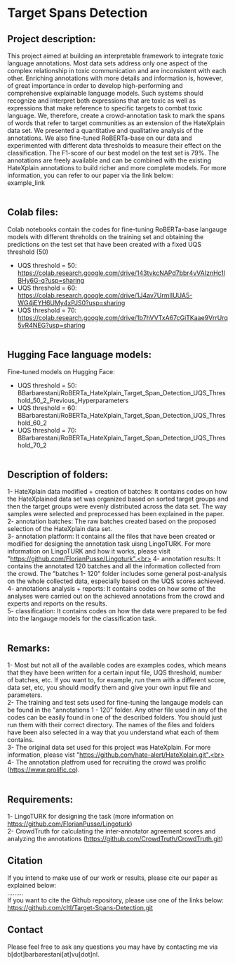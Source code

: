 # Target Spans Detection<br>
## Project description:<br>
This project aimed at building an interpretable framework to integrate toxic language annotations. Most data sets address only one aspect of the complex relationship in toxic communication and are inconsistent with each other. Enriching annotations with more details and information is, however, of great importance in order to develop high-performing and comprehensive explainable language models. Such systems should recognize and interpret both expressions that are toxic as well as expressions that make reference to specific targets to combat toxic language. We, therefore, create a crowd-annotation task to mark the spans of words that refer to target communities as an extension of the HateXplain data set. We presented a quantitative and qualitative analysis of the annotations. We also fine-tuned RoBERTa-base on our data and experimented with different data thresholds to measure their effect on the classification. The F1-score of our best model on the test set is 79%. The annotations are freely available and can be combined with the existing HateXplain annotations to build richer and more complete models. For more information, you can refer to our paper via the link below:<br>
example_link<br><br>
## Colab files:<br>
Colab notebooks contain the codes for fine-tuning RoBERTa-base langauge models with different threholds on the training set and obtaining the predictions on the test set that have been created with a fixed UQS threshold (50)<br>
* UQS threshold = 50: https://colab.research.google.com/drive/143tvkcNAPd7bbr4vVAIznHc1lBHy6G-q?usp=sharing<br>
* UQS threshold = 60: https://colab.research.google.com/drive/1J4av7UrmIIUUA5-WG4jEYH6UMy4xPJS0?usp=sharing<br>
* UQS threshold = 70: https://colab.research.google.com/drive/1b7hVVTxA67cGiTKaae9VrrUrq5vR4NEG?usp=sharing<br><br>
## Hugging Face language models:<br>
Fine-tuned models on Hugging Face:<br>
* UQS threshold = 50: BBarbarestani/RoBERTa_HateXplain_Target_Span_Detection_UQS_Threshold_50_2_Previous_Hyperparameters<br>
* UQS threshold = 60: BBarbarestani/RoBERTa_HateXplain_Target_Span_Detection_UQS_Threshold_60_2<br>
* UQS threshold = 70: BBarbarestani/RoBERTa_HateXplain_Target_Span_Detection_UQS_Threshold_70_2<br><br>

## Description of folders:<br>
1- HateXplain data modified + creation of batches: It contains codes on how the HateXplained data set was organized based on sorted target groups and then the target groups were evenly distributed across the data set. The way samples were selected and preprocessed has been explained in the paper.<br>
2- annotation batches: The raw batches created based on the proposed selection of the HateXplain data set.<br>
3- annotation platform: It contains all the files that have been created or modified for designing the annotation task uisng LingoTURK. For more information on LingoTURK and how it works, please visit "https://github.com/FlorianPusse/Lingoturk".<br>
4- annotation results: It contains the annotated 120 batches and all the information collected from the crowd. The "batches 1- 120" folder includes some general post-analysis on the whole collected data, especially based on the UQS scores achieved.<br>
4- annotations analysis + reports: It contains codes on how some of the analyses were carried out on the achieved annotations from the crowd and experts and reports on the results.<br>
5- classification: It contains codes on how the data were prepared to be fed into the langauge models for the classification task.<br><br>
## Remarks:<br>
1- Most but not all of the available codes are examples codes, which means that they have been written for a certain input file, UQS threshold, number of batches, etc. If you want to, for example, run them with a different score, data set, etc, you should modify them and give your own input file and parameters.<br>
2- The training and test sets used for fine-tuning the langauge models can be found in the "annotations 1 - 120" folder. Any other file used in any of the codes can be easily found in one of the described folders. You should just run them with their correct directory. The names of the files and folders have been also selected in a way that you understand what each of them contains.<br>
3- The original data set used for this project was HateXplain. For more information, please vist "https://github.com/hate-alert/HateXplain.git".<br>
4- The annotation platfrom used for recruiting the crowd was prolific (https://www.prolific.co).<br><br>
## Requirements:<br>
1- LingoTURK for designing the task (more information on https://github.com/FlorianPusse/Lingoturk)<br>
2- CrowdTruth for calculating the inter-annotator agreement scores and analyzing the annotations (https://github.com/CrowdTruth/CrowdTruth.git)<br>
## Citation<br>
If you intend to make use of our work or results, please cite our paper as explained below:<br>
.........<br>
If you want to cite the Github repository, please use one of the links below:<br> 
https://github.com/cltl/Target-Spans-Detection.git<br>
## Contact<br>
Please feel free to ask any questions you may have by contacting me via b[dot]barbarestani[at]vu[dot]nl.
